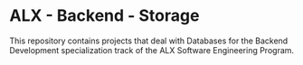 # ALX - Backend - Storage

This repository contains projects that deal with Databases for the Backend Development specialization track of the ALX Software Engineering Program.